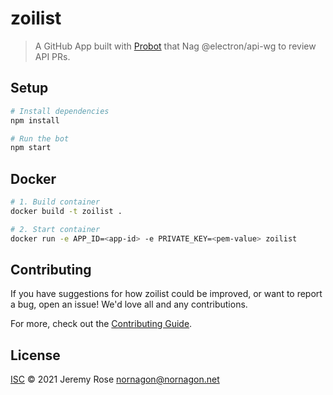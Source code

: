 # zoilist

> A GitHub App built with [Probot](https://github.com/probot/probot) that Nag @electron/api-wg to review API PRs.

## Setup

```sh
# Install dependencies
npm install

# Run the bot
npm start
```

## Docker

```sh
# 1. Build container
docker build -t zoilist .

# 2. Start container
docker run -e APP_ID=<app-id> -e PRIVATE_KEY=<pem-value> zoilist
```

## Contributing

If you have suggestions for how zoilist could be improved, or want to report a bug, open an issue! We'd love all and any contributions.

For more, check out the [Contributing Guide](CONTRIBUTING.md).

## License

[ISC](LICENSE) © 2021 Jeremy Rose <nornagon@nornagon.net>
